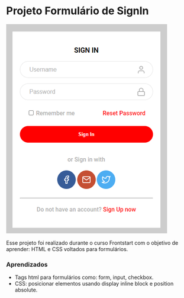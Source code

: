 # Projeto Formulário de SignIn

![Projeto Preview](https://github.com/KarineMoraiss/signinform/blob/master/project-preview.PNG?raw=true)

Esse projeto foi realizado durante o curso Frontstart com o objetivo de aprender: HTML e CSS voltados para formulários.

### Aprendizados
*	Tags html para formulários como: form, input, checkbox.
*	CSS: posicionar elementos usando display inline block e position absolute.